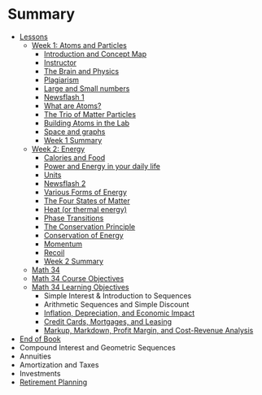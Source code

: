 # Summary

* [Lessons](lessons.md)
  * [Week 1: Atoms and Particles](week_1_atoms_and_particles.md)
    * [Introduction and Concept Map](introduction_and_concept_map.md)
    * [Instructor](instructor.md)
    * [The Brain and Physics](the_brain_and_physics.md)
    * [Plagiarism](plagiarism.md)
    * [Large and Small numbers](numbers_and_units.md)
    * [Newsflash 1](newsflash_1.md)
    * [What are Atoms?](what_are_atoms.md)
    * [The Trio of Matter Particles](the_trio_of_matter_particles.md)
    * [Building Atoms in the Lab](building_atoms_in_the_lab.md)
    * [Space and graphs](space-speed-and-momentum.md)
    * [Week 1 Summary](week_1_summary.md)
  * [Week 2: Energy](week_2_energy.md)
    * [Calories and Food](calories_and_food.md)
    * [Power and Energy in your daily life](power_and_energy_in_your_daily_life.md)
    * [Units](units.md)
    * [Newsflash 2](newflash_2.md)
    * [Various Forms of Energy](various_forms_of_energy.md)
    * [The Four States of Matter](the_four_states_of_matter.md)
    * [Heat \(or thermal energy\)](heat_or_thermal_energy_.md)
    * [Phase Transitions](phase_transitions.md)
    * [The Conservation Principle](conservation_of_energy.md)
    * [Conservation of Energy](conservation-of-energy.md)
    * [Momentum](momentum.md)
    * [Recoil](recoil.md)
    * [Week 2 Summary](week_2_summary.md)
  * [Math 34](math-34.md)
  * [Math 34 Course Objectives](math-34-course-objectives.md)
  * [Math 34 Learning Objectives](math-34-learning-objectives.md)
    * Simple Interest & Introduction to Sequences
    * Arithmetic Sequences and Simple Discount
    * [Inflation, Depreciation, and Economic Impact](inflation-depreciation-and-economic-impact.md)
    * [Credit Cards, Mortgages, and Leasing](credit-cards-mortgages-and-leasing.md)
    * [Markup, Markdown, Profit Margin, and Cost-Revenue Analysis](markup-markdown-profit-margin-and-cost-revenue-analysis.md)
* [End of Book](README.md)
* Compound Interest and Geometric Sequences
* Annuities
* Amortization and Taxes
* Investments
* [Retirement Planning](retirement-planning.md)


